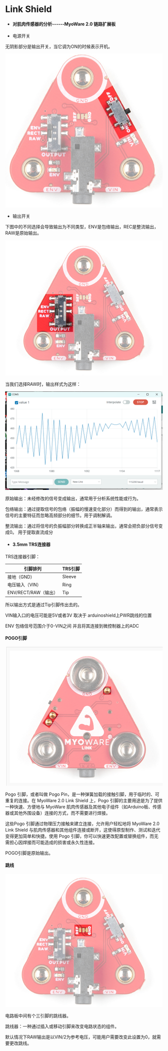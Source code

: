 # Link Shield

- #### 对肌肉传感器的分析------MyoWare 2.0 链路扩展板

- 电源开关

无阴影部分是输出开关，当它调为ON的时候表示开机。

![image-20240130185220996](15week.assets/image-20240130185220996.png)

- 输出开关

下图中的不同选择会导致输出为不同类型，ENV是包络输出，REC是整流输出，RAW是原始输出。

![img](15week.assets/18425-MyoWare_2.0_Link_Shield-04_Output_Mode_Switch.jpg)

当我们选择RAW时，输出样式为这样：

![image-20240130190823915](15week.assets/image-20240130190823915.png)

原始输出：未经修改的信号变成输出，通常用于分析系统性能或行为。

包络输出：通过提取信号的包络（振幅的慢速变化部分）而得到的输出，通常表示信号的主要特征而忽略高频部分的细节。用于调制解调。

整流输出：通过将信号的负振幅部分转换成正半轴来输出，通常会把负部分信号变成0。 用于提取直流成分

- #### 3.5mm TRS连接器

TRS连接器引脚：

| 引脚排列             | TRS引脚 |
| -------------------- | ------- |
| 接地（GND）          | Sleeve  |
| 电压输入（VIN）      | Ring    |
| ENV/RECT/RAW（输出） | Tip     |

所以输出方式是通过Tip引脚传出去的。

VIN输入口的电压可能是5V或者3V 取决于 arduinoshield上PWR跳线的位置

ENV  包络信号范围介于0-VIN之间  并且将其连接到微控制器上的ADC

#### POGO引脚

![image-20240203154906692](15week.assets/image-20240203154906692.png)

Pogo 引脚，或者叫做 Pogo Pin，是一种弹簧加载的接触引脚，用于临时的、可重复的连接。在 MyoWare 2.0 Link Shield 上，Pogo 引脚的主要用途是为了提供一种快速、方便地与 MyoWare 肌肉传感器及其他电子组件（如Arduino板、传感器或其他外围设备）连接的方式，而不需要进行焊接。

这些Pogo 引脚通过物理压力接触来建立连接，允许用户轻松地将 MyoWare 2.0 Link Shield 与肌肉传感器和其他组件连接或断开，这使得原型制作、测试和迭代变得更加简单和快捷。使用 Pogo 引脚，你可以快速更改配置或替换组件，而无需担心因焊接而可能造成的损害或永久性连接。

POGO引脚是原始输出。

#### 跳线

![image-20240203155703346](15week.assets/image-20240203155703346.png)

电路板中间有个三引脚的跳线器。

跳线器：一种通过插入或移动引脚来改变电路状态的组件。

默认情况下RAW输出是以VIN/2为参考电压，可能用户需要改变此设置为0，就需要更改跳线。